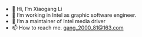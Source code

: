 - 👋 Hi, I’m Xiaogang Li
- 👀 I’m working in Intel as graphic software engineer.
- 🌱 I’m a maintainer of Intel media driver
- 📫 How to reach me. gang_2000_81@163.com

<!---
Xiaogangli-intel/Xiaogangli-intel is a ✨ special ✨ repository because its `README.md` (this file) appears on your GitHub profile.
You can click the Preview link to take a look at your changes.
--->
